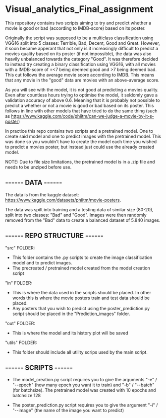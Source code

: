# Visual_analytics_Final_assignment
This repository contains two scripts aiming to try and predict whether a movie is good or bad (according to IMDB-score) based on its poster.

Originally the script was supposed to be a multiclass classification using VGG16 split into 5 classes: Terrible, Bad, Decent, Good and Great. However, it soon became apperant that not only is it increasingly difficult to predict a movies quality based on its poster (if not impossible), the data was also heavily unbalanced towards the category "Good". It was therefore decided to instead try creating a binary classification using VGG16, with all movies with a IMDB-score of =<7 being deemed good and >7 being deemed bad. This cut follows the average movie score according to IMDB. This means that any movie in the "good" data are movies with an above-average score.

As you will see with the model, it is not good at predicting a movies quality. Even after countless hours trying to optimise the model, it seldomly gave a validation accuracy of above 0.6. Meaning that it is probably not possible to predict a whether or not a movie is good or bad based on its poster. This follows in line with other models that have tried to do the same thing (such as https://www.kaggle.com/code/phiitm/can-we-judge-a-movie-by-it-s-poster)

In practice this repo contains two scripts and a pretrained model. One to create said model and one to predict images with the pretrained model. This was done so you wouldn't have to create the model each time you wished to predict a movies poster, but instead just could use the already created model.

NOTE: Due to file size limitations, the pretrained model is in a .zip file and needs to be unziped before use.

## ------ DATA ------
The data is from the kaggle dataset: https://www.kaggle.com/datasets/phiitm/movie-posters. 

The data was spilt into training and a testing data of similar size (80-20), split into two classes: "Bad" and "Good". Images were then randomly removed from the "Bad" data to create a balanced dataset of 5.840 images.

## ------ REPO STRUCTURE ------
"src" FOLDER:
- This folder contains the .py scripts to create the image classification model and to predict images.
- The precreated / pretrained model created from the model creation script

"in" FOLDER:
- This is where the data used in the scripts should be placed. In other words this is where the movie posters train and test data should be placed.
- Any posters that you wish to predict using the poster_prediction.py script should be placed in the "Prediction_images" folder.

"out" FOLDER:
- This is where the model and its history plot will be saved

"utils" FOLDER:
- This folder should include all utility scrips used by the main script.

## ------ SCRIPTS ------
- The model_creation.py script requires you to give the arguments "-e" / "--epoch" (how many epoch you want it to train) and "-b" / "--batch" (for batchsize). The pretrained model was created with 10 epochs and batchsize 128

- The poster_prediction.py script requires you to give the argument "-i" / "--image" (the name of the image you want to predict)
